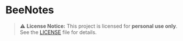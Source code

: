 # BeeNotes



















> ⚠️ **License Notice:** This project is licensed for **personal use only**.  
> See the [LICENSE](./LICENSE) file for details.
